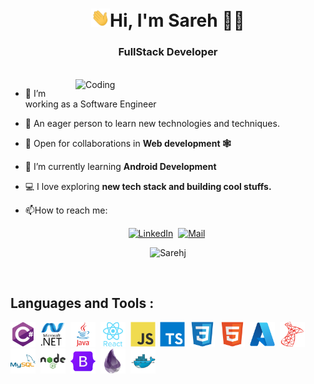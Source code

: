 # <h1 align="center"> <img src="https://raw.githubusercontent.com/ABSphreak/ABSphreak/master/gifs/Hi.gif" width="30px">Hi, I'm Sareh 👩‍💻</h1>
<h3 align="center">FullStack Developer</h3>

<br>

<img align="right" alt="Coding" width="400" src="https://miro.medium.com/max/1400/1*qdAW1TjCN57h1lbuuzvchg.gif">

- 🔭 I’m working as a Software Engineer

- 🌱 An eager person to learn new technologies and techniques.

- 🤝 Open for collaborations in **Web development 🕸️**

- 📱 I’m currently learning **Android Development**

- 💻 I love exploring **new tech stack and building cool stuffs.**

- 📫How to reach me: 
<p align="center">
<a href="https://www.linkedin.com/in/sareh-jalalizad"><img src="https://img.shields.io/badge/linkedin-%230077B5.svg?&style=for-the-badge&logo=linkedin&logoColor=white" alt="LinkedIn" height="30"/></a>&nbsp;
<a href="mailto:sarehj@kth.se"><img src="https://img.shields.io/badge/mail-%23D14836.svg?&style=for-the-badge&logo=gmail&logoColor=white" alt="Mail" height="30"/></a>&nbsp;
</p>

<p align= "center"><img src="https://komarev.com/ghpvc/?username=Sarehj&label=Profile%20views&color=0e75b6&style=flat" alt="Sarehj" /></p>


<br>


<h2><b>Languages and Tools :</b></h2>

<div>
<img src="https://github.com/devicons/devicon/blob/master/icons/csharp/csharp-original.svg" title="Csharp" alt="csharp" width="40" height="40"/>&nbsp;
<img src="https://github.com/devicons/devicon/blob/master/icons/dot-net/dot-net-original-wordmark.svg" title="dotnet" alt="dotnet" width="40" height="40"/>&nbsp;
<img src="https://github.com/devicons/devicon/blob/master/icons/java/java-original-wordmark.svg" title="Java" alt="Java" width="40" height="40"/>&nbsp;
 <img src="https://github.com/devicons/devicon/blob/master/icons/react/react-original-wordmark.svg" title="React" alt="React" width="40" height="40"/>&nbsp;
 <img src="https://github.com/devicons/devicon/blob/master/icons/javascript/javascript-original.svg" title="JavaScript" alt="JavaScript" width="40" height="40"/>&nbsp;
  <img src="https://github.com/devicons/devicon/blob/master/icons/typescript/typescript-original.svg" title="typescript" alt="typescript" width="40" height="40"/>&nbsp;
  <img src="https://github.com/devicons/devicon/blob/master/icons/css3/css3-original.svg" title="css" alt="css" width="40" height="40"/>&nbsp;
   <img src="https://github.com/devicons/devicon/blob/master/icons/html5/html5-original.svg" title="html" alt="html" width="40" height="40"/>&nbsp;
   <img src="https://github.com/devicons/devicon/blob/master/icons/azure/azure-original.svg" title="azure" alt="azure" width="40" height="40"/>&nbsp;
<img src="https://github.com/devicons/devicon/blob/master/icons/microsoftsqlserver/microsoftsqlserver-plain.svg" title="microsoftsqlserver" alt="microsoftsqlserver" width="40" height="40"/>&nbsp;
<img src="https://github.com/devicons/devicon/blob/master/icons/mysql/mysql-original-wordmark.svg" title="mysql" alt="mysql" width="40" height="40"/>&nbsp; 
   <img src="https://github.com/devicons/devicon/blob/master/icons/nodejs/nodejs-original-wordmark.svg" title="nodejs" alt="nodejs" width="40" height="40"/>&nbsp;
<img src="https://github.com/devicons/devicon/blob/master/icons/bootstrap/bootstrap-original.svg" title="bootstrap" alt="bootstrap" width="40" height="40"/>&nbsp;
<img src="https://github.com/devicons/devicon/blob/master/icons/elixir/elixir-original.svg" title="elixir" alt="elixir" width="40" height="40"/>&nbsp;
<img src="https://github.com/devicons/devicon/blob/master/icons/docker/docker-original.svg" title="docker" alt="docker" width="40" height="40"/>&nbsp;
</div>



